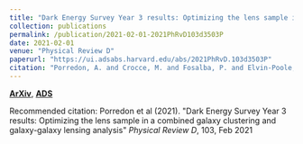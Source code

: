 ```yaml
---
title: "Dark Energy Survey Year 3 results: Optimizing the lens sample in a combined galaxy clustering and galaxy-galaxy lensing analysis"
collection: publications
permalink: /publication/2021-02-01-2021PhRvD103d3503P
date: 2021-02-01
venue: "Physical Review D"
paperurl: "https://ui.adsabs.harvard.edu/abs/2021PhRvD.103d3503P"
citation: "Porredon, A. and Crocce, M. and Fosalba, P. and Elvin-Poole, J. and Carnero Rosell, A. and Cawthon, R. and Eifler, T.~F. and Fang, X. and Ferrero, I. and Krause, E. and MacCrann, N. and Weaverdyck, N. and Abbott, T.~M.~C. and Aguena, M. and Allam, S. and Amon, A. and Avila, S. and Bacon, D. and Bertin, E. and Bhargava, S. and Bridle, S.~L. and Brooks, D. and Carrasco Kind, M. and Carretero, J. and Castander, F.~J. and Choi, A. and Costanzi, M. and da Costa, L.~N. and Pereira, M.~E.~S. and De Vicente, J. and Desai, S. and Diehl, H.~T. and Doel, P. and Drlica-Wagner, A. and Eckert, K. and Fert'e, A. and Flaugher, B. and Frieman, J. and Garc'ia-Bellido, J. and Gaztanaga, E. and Gerdes, D.~W. and Giannantonio, T. and Gruen, D. and Gruendl, R.~A. and Gschwend, J. and Gutierrez, G. and Hartley, W.~G. and Hinton, S.~R. and Hollowood, D.~L. and Honscheid, K. and Hoyle, B. and James, D.~J. and Jarvis, M. and Kuehn, K. and Kuropatkin, N. and Maia, M.~A.~G. and Marshall, J.~L. and Menanteau, F. and Miquel, R. and Morgan, R. and Palmese, A. and Pandey, S. and Paz-Chinch'on, F. and Plazas, A.~A. and Rodriguez-Monroy, M. and Roodman, A. and Samuroff, S. and Sanchez, E. and Scarpine, V. and Serrano, S. and Sevilla-Noarbe, I. and Smith, M. and Soares-Santos, M. and Suchyta, E. and Swanson, M.~E.~C. and Tarle, G. and To, C. and Varga, T.~N. and Weller, J. and Wilkinson, R.~D. and DES Collaboration. &quot;Dark Energy Survey Year 3 results: Optimizing the lens sample in a combined galaxy clustering and galaxy-galaxy lensing analysis.&quot; <i>Physical Review D</i>, 103, Feb 2021"
---
```


[**ArXiv**](https://arxiv.org/abs/2011.03411), [**ADS**](https://ui.adsabs.harvard.edu/abs/2021PhRvD.103d3503P)

Recommended citation: Porredon et al (2021). "Dark Energy Survey Year 3 results: Optimizing the lens sample in a combined galaxy clustering and galaxy-galaxy lensing analysis" <i>Physical Review D</i>, 103, Feb 2021
